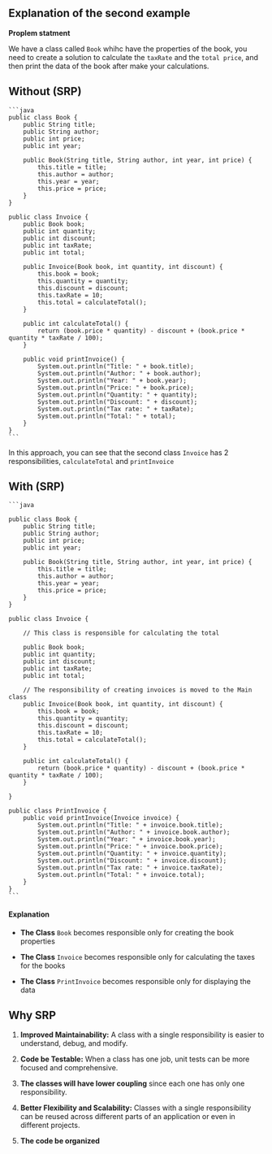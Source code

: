## Explanation of the second example

**Proplem statment**

We have a class called `Book` whihc have the properties of the book, you need to create a solution to calculate the `taxRate` and the `total price`, and then print the data of the book after make your calculations.

## Without (SRP)
    ```java
    public class Book {
        public String title;
        public String author;
        public int price;
        public int year;

        public Book(String title, String author, int year, int price) {
            this.title = title;
            this.author = author;
            this.year = year;
            this.price = price;
        }
    }

    public class Invoice {
        public Book book;
        public int quantity;
        public int discount;
        public int taxRate;
        public int total;

        public Invoice(Book book, int quantity, int discount) {
            this.book = book;
            this.quantity = quantity;
            this.discount = discount;
            this.taxRate = 10;
            this.total = calculateTotal();
        }

        public int calculateTotal() {
            return (book.price * quantity) - discount + (book.price * quantity * taxRate / 100);
        }

        public void printInvoice() {
            System.out.println("Title: " + book.title);
            System.out.println("Author: " + book.author);
            System.out.println("Year: " + book.year);
            System.out.println("Price: " + book.price);
            System.out.println("Quantity: " + quantity);
            System.out.println("Discount: " + discount);
            System.out.println("Tax rate: " + taxRate);
            System.out.println("Total: " + total);
        }
    }
    ```

In this approach, you can see that the second class `Invoice` has 2 responsibilities, `calculateTotal` and `printInvoice`


## With (SRP)
    ```java

    public class Book {
        public String title;
        public String author;
        public int price;
        public int year;

        public Book(String title, String author, int year, int price) {
            this.title = title;
            this.author = author;
            this.year = year;
            this.price = price;
        }
    }

    public class Invoice {

        // This class is responsible for calculating the total

        public Book book;
        public int quantity;
        public int discount;
        public int taxRate;
        public int total;

        // The responsibility of creating invoices is moved to the Main class
        public Invoice(Book book, int quantity, int discount) {
            this.book = book;
            this.quantity = quantity;
            this.discount = discount;
            this.taxRate = 10;
            this.total = calculateTotal();
        }

        public int calculateTotal() {
            return (book.price * quantity) - discount + (book.price * quantity * taxRate / 100);
        }

    }

    public class PrintInvoice {
        public void printInvoice(Invoice invoice) {
            System.out.println("Title: " + invoice.book.title);
            System.out.println("Author: " + invoice.book.author);
            System.out.println("Year: " + invoice.book.year);
            System.out.println("Price: " + invoice.book.price);
            System.out.println("Quantity: " + invoice.quantity);
            System.out.println("Discount: " + invoice.discount);
            System.out.println("Tax rate: " + invoice.taxRate);
            System.out.println("Total: " + invoice.total);
        }
    }
    ```

#### Explanation

* **The Class** `Book` becomes responsible only for creating the book properties

* **The Class** `Invoice` becomes responsible only for calculating the taxes for the books

* **The Class** `PrintInvoice` becomes responsible only for displaying the data


## Why SRP
1. **Improved Maintainability:**
    A class with a single responsibility is easier to understand, debug, and modify.

2. **Code be Testable:**
    When a class has one job, unit tests can be more focused and comprehensive.

3. **The classes will have lower coupling**
    since each one has only one responsibility.

4. **Better Flexibility and Scalability:**
    Classes with a single responsibility can be reused across different parts of an application or even in different projects.

5. **The code be organized** 
